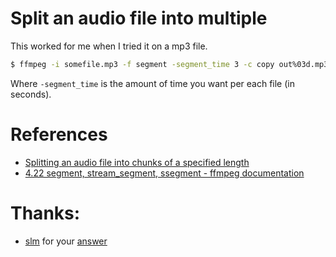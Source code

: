 # Split an audio file into multiple
This worked for me when I tried it on a mp3 file.

```sh
$ ffmpeg -i somefile.mp3 -f segment -segment_time 3 -c copy out%03d.mp3
```
Where ```-segment_time``` is the amount of time you want per each file (in seconds).

# References
- [Splitting an audio file into chunks of a specified length](https://superuser.com/questions/525210/splitting-an-audio-file-into-chunks-of-a-specified-length)
- [4.22 segment, stream_segment, ssegment - ffmpeg documentation](https://www.ffmpeg.org/ffmpeg-formats.html#segment_002c-stream_005fsegment_002c-ssegment)

# Thanks: 
* [slm](https://unix.stackexchange.com/users/7453/slm) for your [answer](https://unix.stackexchange.com/a/283547)
